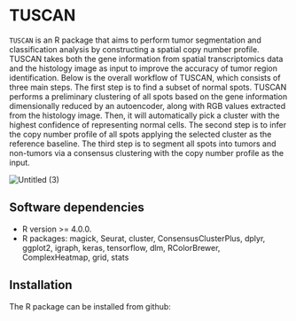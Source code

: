 # TUSCAN

`TUSCAN` is an R package that aims to perform tumor segmentation and classification analysis by constructing a spatial copy number profile. TUSCAN takes both the gene information from spatial transcriptomics data and the histology image as input to improve the accuracy of tumor region identification. Below is the overall workflow of TUSCAN, which consists of three main steps. The first step is to find a subset of normal spots. TUSCAN performs a preliminary
clustering of all spots based on the gene information dimensionally reduced by an autoencoder, along with RGB values extracted from the histology image. Then, it will automatically pick a cluster with the highest confidence of representing normal cells. The second step is to infer the copy number profile of all spots applying the selected cluster as the reference baseline. The third step is to segment all spots into tumors and non-tumors via a consensus clustering with the copy number profile as the input.

![Untitled (3)](https://github.com/CZang409/TUSCAN/assets/166551317/cdccc0c6-6feb-47ce-9782-f36a044eae2e)

## Software dependencies
- R version >= 4.0.0.  
- R packages:  magick, Seurat, cluster, ConsensusClusterPlus, dplyr, ggplot2, igraph, keras, tensorflow, dlm, RColorBrewer, ComplexHeatmap, grid, stats
  
## Installation
The R package can be installed from github:

